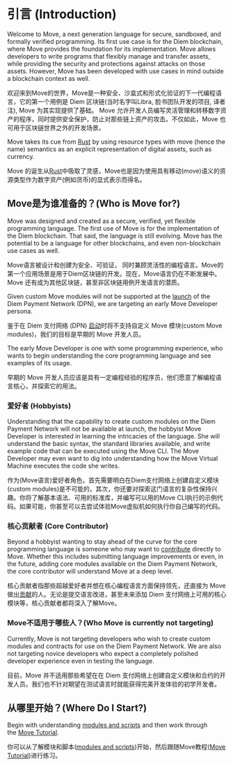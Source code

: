 # 引言 (Introduction)

Welcome to Move, a next generation language for secure, sandboxed, and formally verified programming. Its first use case is for the Diem blockchain, where Move provides the foundation for its implementation. Move allows developers to write programs that flexibly manage and transfer assets, while providing the security and protections against attacks on those assets. However, Move has been developed with use cases in mind outside a blockchain context as well.

欢迎来到Move的世界，Move是一种安全、沙盒式和形式化验证的下一代编程语言，它的第一个用例是 Diem 区块链(当时名字叫Libra, 脸书团队开发的项目, 译者注), Move 为其实现提供了基础。 Move 允许开发人员编写灵活管理和转移数字资产的程序，同时提供安全保护，防止对那些链上资产的攻击。不仅如此，Move 也可用于区块链世界之外的开发场景。

Move takes its cue from [Rust](https://www.rust-lang.org/) by using resource types with move (hence the name) semantics as an explicit representation of digital assets, such as currency.

Move 的诞生从[Rust](https://www.rust-lang.org/)中吸取了灵感，Move也是因为使用具有移动(move)语义的资源类型作为数字资产(例如货币)的显式表示而得名。

## Move是为谁准备的？(Who is Move for?)

Move was designed and created as a secure, verified, yet flexible programming language. The first use of Move is for the implementation of the Diem blockchain. That said, the language is still evolving. Move has the potential to be a language for other blockchains, and even non-blockchain use cases as well.

Move语言被设计和创建为安全、可验证， 同时兼顾灵活性的编程语言。Move的第一个应用场景是用于Diem区块链的开发。现在，Move语言仍在不断发展中。Move 还有成为其他区块链，甚至非区块链用例开发语言的潜质。

Given custom Move modules will not be supported at the [launch](https://diem.com/white-paper/#whats-next) of the Diem Payment Network (DPN), we are targeting an early Move Developer persona.

鉴于在 Diem 支付网络 (DPN) [启动](https://diem.com/white-paper/#whats-next)时将不支持自定义 Move 模块(custom Move modules)，我们的目标是早期的 Move 开发人员。

The early Move Developer is one with some programming experience, who wants to begin understanding the core programming language and see examples of its usage.

早期的 Move 开发人员应该是具有一定编程经验的程序员，他们愿意了解编程语言核心，并探索它的用法。

### 爱好者 (Hobbyists)

Understanding that the capability to create custom modules on the Diem Payment Network will not be available at launch, the hobbyist Move Developer is interested in learning the intricacies of the language. She will understand the basic syntax, the standard libraries available, and write example code that can be executed using the Move CLI. The Move Developer may even want to dig into understanding how the Move Virtual Machine executes the code she writes.

作为(Move语言)爱好者角色，首先需要明白在Diem支付网络上创建自定义模块(custom modules)是不可能的，其次，你还要对探索这门语言的复杂性保持兴趣。你将了解基本语法、可用的标准库，并编写可以用的Move CLI执行的示例代码。如果可能，你甚至可以去尝试体验Move虚拟机如何执行你自己编写的代码。

### 核心贡献者 (Core Contributor)

Beyond a hobbyist wanting to stay ahead of the curve for the core programming language is someone who may want to [contribute](https://diem.com/en-US/cla-sign/) directly to Move. Whether this includes submitting language improvements or even, in the future, adding core modules available on the Diem Payment Network, the core contributor will understand Move at a deep level.

核心贡献者指那些超越爱好者并想在核心编程语言方面保持领先，还直接为 Move 做出[贡献](https://diem.com/en-US/cla-sign/)的人。无论是提交语言改进，甚至未来添加 Diem 支付网络上可用的核心模块等，核心贡献者都将深入了解Move。

### Move不适用于哪些人？(Who Move is currently not targeting)

Currently, Move is not targeting developers who wish to create custom modules and contracts for use on the Diem Payment Network. We are also not targeting novice developers who expect a completely polished developer experience even in testing the language.

目前，Move 并不适用那些希望在在 Diem 支付网络上创建自定义模块和合约的开发人员。我们也不针对期望在测试语言时就能获得完美开发体验的初学开发者。

## 从哪里开始？(Where Do I Start?)

Begin with understanding [modules and scripts](https://move-language.github.io/move/modules-and-scripts.html) and then work through the [Move Tutorial](https://move-language.github.io/move/creating-coins.html).

你可以从了解模块和脚本([modules and scripts](./modules-and-scripts.html))开始，然后跟随Move教程([Move Tutorial](./move-tutorial.html))进行练习。
